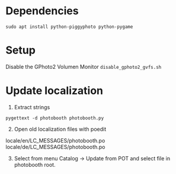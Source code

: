 # Dependencies

```sudo apt install python-piggyphoto python-pygame```

# Setup

Disable the GPhoto2 Volumen Monitor
```disable_gphoto2_gvfs.sh```

# Update localization

1. Extract strings
```
pygettext -d photobooth photobooth.py 

```

2. Open old localization files with poedit

locale/en/LC_MESSAGES/photobooth.po
locale/de/LC_MESSAGES/photobooth.po

3. Select from menu Catalog -> Update from POT and select file in photobooth root.
